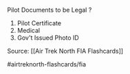 Pilot Documents to be Legal
?
1. Pilot Certificate
2. Medical
3. Gov't Issued Photo ID

Source: [[Air Trek North FIA Flashcards]]

#airtreknorth-flashcards/fia